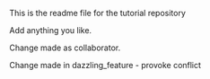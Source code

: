 This is the readme file for the tutorial repository

Add anything you like.

Change made as collaborator.

Change made in dazzling_feature - provoke conflict
